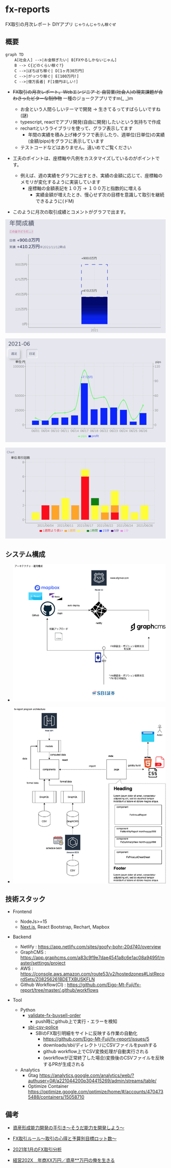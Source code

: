 # fx-reports

FX取引の月次レポート DIYアプリ 
`じゃりんじゃりん稼ぐぜ` 

## 概要

```mermaid
graph TD
    A[社会人] -->|お金稼ぎたい| B[FXやるしかないじゃん]
    B --> C{どのくらい稼ぐ?}
    C -->|ぼちぼち稼ぐ| D[1ヶ月30万円]
    C -->|がっつり稼ぐ| E[100万円!]
    C -->|億万長者| F[1億円ほしい!]
```

- ~~FX取引の月次レポート。Webエンジニア と 自営業(社会人)の現実課題が合わさったビターな制作物~~ 一種のジョークアプリですm(_ _)m
  - お金という人間らしいテーマで開発 -> 生きてるってすばらしいですね(謎)
  - typescript, reactでアプリ開発(自由に開発)したいという気持ちで作成
  - rechartというライブラリを使って、グラフ表示してます
    - 年間の実績を積み上げ棒グラフで表示したり、週単位(日単位)の実績(金額/pips)をグラフに表示しています
  - テストコードなどはありません。遠いめでご覧ください
- 工夫のポイントは、座標軸や凡例をカスタマイズしているのがポイントです。
  - 例えば、週の実績をグラフに出すとき、実績の金額に応じて、座標軸のメモリが変化するように実装しています
    - 座標軸の金額表記を１０万 -> １００万と指数的に増える
      - 実績金額が増えたとき、慢心せず次の目標を意識して取引を継続できるように(ドM)

- このように月次の取引成績とコメントがグラフで出ます。

![img](./src/images/thumbnail-yearly.png)

![img](./src/images/thumbnail-monthly.png)

![img](./src/images/thumbnail-daily.png)

## システム構成

* ![img](./docs/architecture.png)

* ![img](./docs/program-architecture.png)

## 技術スタック

* Frontend
  * NodeJs>=15
  * [Next.js](https://nextjs.org/), React Bootstrap, Rechart, Mapbox

* Backend
  * Netlify : https://app.netlify.com/sites/goofy-bohr-20d740/overview
  * GraphCMS : https://app.graphcms.com/a83c9f9e7dae4541a8c6e1ac08a9495f/master/settings/project
  * AWS : https://console.aws.amazon.com/route53/v2/hostedzones#ListRecordSets/Z08256261BDETXBUSKFLN
  * Github Workflow(CI) : https://github.com/Eigo-Mt-Fuji/fx-report/tree/master/.github/workflows

* Tool
  * Python
      * [validate-fx-buysell-order](./scripts/validate-fx-buysell-order.py)
        * push時にgithub上で実行・エラーを検知
      * [sbi-csv-police](./scripts/sbi-csv-police.py)
        * SBIのFX取引明細をサイトに反映する作業の自動化
           * https://github.com/Eigo-Mt-Fuji/fx-report/issues/5
            * downloads/sbi/ディレクトリにCSVファイルをpushする
            * github workflow上でCSV変換処理が自動実行される
            * (workflowが正常終了した場合)変換後のCSVファイルを反映するPRが生成される
  * Analytics
     * Gtag https://analytics.google.com/analytics/web/?authuser=0#/a221044200p304415269/admin/streams/table/
     * Optimize Container https://optimize.google.com/optimize/home/#/accounts/4704735488/containers/15058710

## 備考

- [資産形成能力開発の手引き〜そうだ能力を開発しよう〜](https://github.com/Eigo-Mt-Fuji/efg-confidential/issues/20)

- [FX取引ルール〜取引の心得と予算別目標ロット数〜](https://github.com/Eigo-Mt-Fuji/efg-confidential/blob/master/final_income_tax/README-FX-TRADING-RULE.md)

- [2021年1月のFX取引分析](https://github.com/Eigo-Mt-Fuji/portfolio-2021/blob/main/docs/README-%E5%80%8B%E4%BA%BA%E5%AD%A6%E7%BF%92-20210115.md#123-fx%E5%8F%96%E5%BC%95%E5%88%86%E6%9E%90-2021%E5%B9%B41%E6%9C%88)

- [経営202X　年商XX万円／資産**万円の俺を生きる](https://docs.google.com/spreadsheets/d/1_QsP0MwbVFjJtVrVvUR9tcbFUOPZIyfzReX0vniWu6E/edit#gid=84168650)
